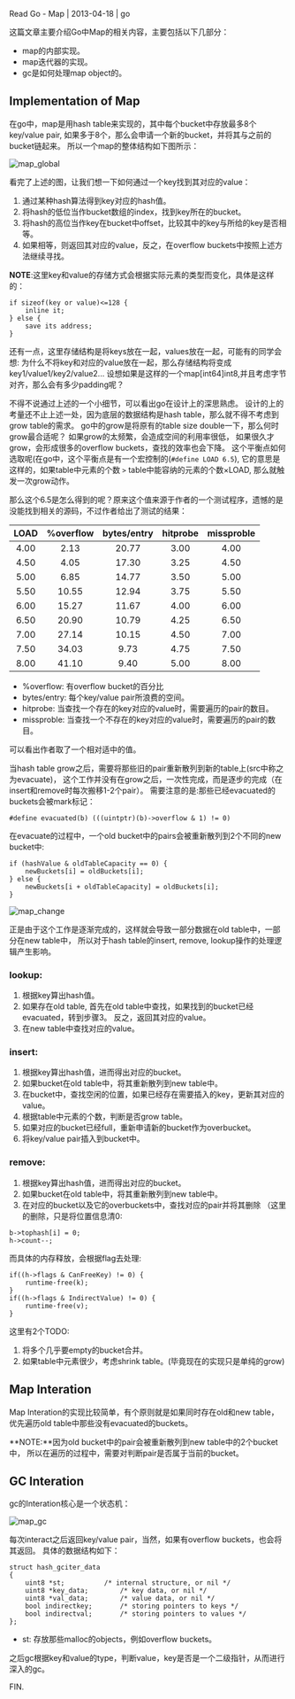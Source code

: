 Read Go - Map | 2013-04-18 | go

这篇文章主要介绍Go中Map的相关内容，主要包括以下几部分：

- map的内部实现。
- map迭代器的实现。
- gc是如何处理map object的。

## Implementation of Map



在go中，map是用hash table来实现的，其中每个bucket中存放最多8个key/value pair,
如果多于8个，那么会申请一个新的bucket，并将其与之前的bucket链起来。
所以一个map的整体结构如下图所示：

![map_global](map_global.png)

看完了上述的图，让我们想一下如何通过一个key找到其对应的value：

1. 通过某种hash算法得到key对应的hash值。
2. 将hash的低位当作bucket数组的index，找到key所在的bucket。
3. 将hash的高位当作key在bucket中offset，比较其中的key与所给的key是否相等。
4. 如果相等，则返回其对应的value，反之，在overflow buckets中按照上述方法继续寻找。

**NOTE**:这里key和value的存储方式会根据实际元素的类型而变化，具体是这样的：

~~~
if sizeof(key or value)<=128 {
	inline it;
} else {
	save its address;
}
~~~
还有一点，这里存储结构是将keys放在一起，values放在一起，可能有的同学会想:
为什么不将key和对应的value放在一起，那么存储结构将变成key1/value1/key2/value2...
设想如果是这样的一个map[int64]int8,并且考虑字节对齐，那么会有多少padding呢？

不得不说通过上述的一个小细节，可以看出go在设计上的深思熟虑。
设计的上的考量还不止上述一处，因为底层的数据结构是hash table，那么就不得不考虑到 grow table的需求。
go中的grow是将原有的table size double一下，那么何时grow最合适呢？
如果grow的太频繁，会造成空间的利用率很低，
如果很久才grow，会形成很多的overflow buckets，查找的效率也会下降。
这个平衡点如何选取呢(在go中，这个平衡点是有一个宏控制的(`#define LOAD 6.5`),
它的意思是这样的，如果table中元素的个数 `>` table中能容纳的元素的个数×LOAD,
那么就触发一次grow动作。


那么这个6.5是怎么得到的呢？原来这个值来源于作者的一个测试程序，遗憾的是没能找到相关的源码，不过作者给出了测试的结果：

LOAD | %overflow | bytes/entry | hitprobe | missproble
:---: | :---: | :---: | :---: | :---:
4.00 | 2.13  | 20.77 | 3.00 | 4.00
4.50 | 4.05  | 17.30 | 3.25 | 4.50
5.00 | 6.85  | 14.77 | 3.50 | 5.00
5.50 | 10.55 | 12.94 | 3.75 | 5.50
6.00 | 15.27 | 11.67 | 4.00 | 6.00
6.50 | 20.90 | 10.79 | 4.25 | 6.50
7.00 | 27.14 | 10.15 | 4.50 | 7.00
7.50 | 34.03 | 9.73  | 4.75 | 7.50
8.00 | 41.10 | 9.40  | 5.00 | 8.00

- %overflow: 有overflow bucket的百分比
- bytes/entry: 每个key/value pair所浪费的空间。
- hitprobe: 当查找一个存在的key对应的value时，需要遍历的pair的数目。
- missproble: 当查找一个不存在的key对应的value时，需要遍历的pair的数目。

可以看出作者取了一个相对适中的值。

当hash table grow之后，需要将那些旧的pair重新散列到新的table上(src中称之为evacuate)，
这个工作并没有在grow之后，一次性完成，而是逐步的完成（在insert和remove时每次搬移1-2个pair）。
需要注意的是:那些已经evacuated的buckets会被mark标记：

~~~
#define evacuated(b) (((uintptr)(b)->overflow & 1) != 0)
~~~

在evacuate的过程中，一个old bucket中的pairs会被重新散列到2个不同的new bucket中:

~~~
if (hashValue & oldTableCapacity == 0) {
	newBuckets[i] = oldBuckets[i];
} else {
	newBuckets[i + oldTableCapacity] = oldBuckets[i];
}
~~~

![map_change](map_change.png)

正是由于这个工作是逐渐完成的，这样就会导致一部分数据在old table中，一部分在new table中，
所以对于hash table的insert, remove, lookup操作的处理逻辑产生影响。

### lookup:

1. 根据key算出hash值。
2. 如果存在old table, 首先在old table中查找，如果找到的bucket已经evacuated，转到步骤3。
反之，返回其对应的value。
3. 在new table中查找对应的value。

### insert:

1. 根据key算出hash值，进而得出对应的bucket。
2. 如果bucket在old table中，将其重新散列到new table中。
3. 在bucket中，查找空闲的位置，如果已经存在需要插入的key，更新其对应的value。
4. 根据table中元素的个数，判断是否grow table。
5. 如果对应的bucket已经full，重新申请新的bucket作为overbucket。
6. 将key/value pair插入到bucket中。

### remove:

1. 根据key算出hash值，进而得出对应的bucket。
2. 如果bucket在old table中，将其重新散列到new table中。
3. 在对应的bucket以及它的overbuckets中，查找对应的pair并将其删除
（这里的删除，只是将位置信息清0:

~~~
b->tophash[i] = 0;
h->count--;
~~~

而具体的内存释放，会根据flag去处理:

~~~
if((h->flags & CanFreeKey) != 0) {
	runtime·free(k);
}
if((h->flags & IndirectValue) != 0) {
	runtime·free(v);
}
~~~

这里有2个TODO:

1. 将多个几乎要empty的bucket合并。
2. 如果table中元素很少，考虑shrink table。(毕竟现在的实现只是单纯的grow)

## Map Interation



Map Interation的实现比较简单，有个原则就是如果同时存在old和new table，
优先遍历old table中那些没有evacuated的buckets。

**NOTE:**因为old bucket中的pair会被重新散列到new table中的2个bucket中，
所以在遍历的过程中，需要对判断pair是否属于当前的bucket。

## GC Interation



gc的Interation核心是一个状态机：

![map_gc](map_gc.png)

每次interact之后返回key/value pair，当然，如果有overflow buckets，也会将其返回。
具体的数据结构如下：

~~~
struct hash_gciter_data
{
	uint8 *st;			/* internal structure, or nil */
	uint8 *key_data;		/* key data, or nil */
	uint8 *val_data;		/* value data, or nil */
	bool indirectkey;		/* storing pointers to keys */
	bool indirectval;		/* storing pointers to values */
};
~~~
- st: 存放那些malloc的objects，例如overflow buckets。

之后gc根据key和value的type，判断value，key是否是一个二级指针，从而进行深入的gc。

FIN.

